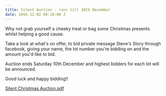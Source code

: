 ```yaml
---
title: Silent Auction - runs till 10th December
date: 2016-12-02 08:10:00 Z
---
```


Why not grab yourself a cheeky treat or bag some Christmas presents whilst helping a good cause.

Take a look at what's on offer, to bid private message Steve's Story through facebook, giving your name, the lot number you're bidding on and the amount you'd like to bid.

Auction ends Saturday 10th December and highest bidders for each lot will be announced.

Good luck and happy bidding!!

[Silent Christmas Auction.pdf](/uploads/Silent%20Christmas%20Auction.pdf)
